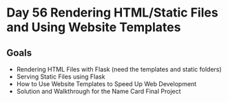 # Day 56  Rendering HTML/Static Files and Using Website Templates

## Goals
- Rendering HTML Files with Flask (need the templates and static folders) 
- Serving Static Files using Flask 
- How to Use Website Templates to Speed Up Web Development
- Solution and Walkthrough for the Name Card Final Project

